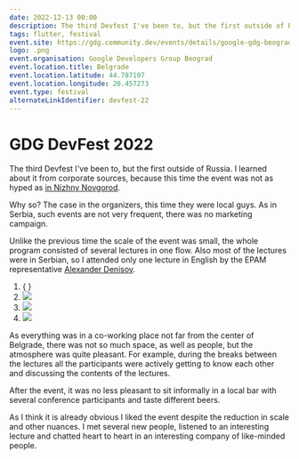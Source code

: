 ```yaml
---
date: 2022-12-13 00:00
description: The third Devfest I've been to, but the first outside of Russia. I learned about it from corporate sources, because this time the event was not as hyped as [in Nizhny Novgorod](https://coolone.ru/events/devfest-19/).
tags: flutter, festival
event.site: https://gdg.community.dev/events/details/google-gdg-beograd-presents-devfest-22/
logo: .png
event.organisation: Google Developers Group Beograd
event.location.title: Belgrade
event.location.latitude: 44.787197
event.location.longitude: 20.457273
event.type: festival
alternateLinkIdentifier: devfest-22
---
```

# GDG DevFest 2022

The third Devfest I've been to, but the first outside of Russia. I learned about it from corporate sources, because this time the event was not as hyped as [in Nizhny Novgorod](https://coolone.ru/events/devfest-19/). 

Why so? The case in the organizers, this time they were local guys. As in Serbia, such events are not very frequent, there was no marketing campaign.

Unlike the previous time the scale of the event was small, the whole program consisted of several lectures in one flow. Also most of the lectures were in Serbian, so I attended only one lecture in English by the EPAM representative [Alexander Denisov](https://www.linkedin.com/in/aleks-denisov/).


1. { }
2. ![ ](1_400x400.jpg)
3. ![ ](2_400x400.jpg)
4. ![ ](3_400x400.jpg)


As everything was in a co-working place not far from the center of Belgrade, there was not so much space, as well as people, but the atmosphere was quite pleasant. For example, during the breaks between the lectures all the participants were actively getting to know each other and discussing the contents of the lectures.

After the event, it was no less pleasant to sit informally in a local bar with several conference participants and taste different beers.

As I think it is already obvious I liked the event despite the reduction in scale and other nuances. I met several new people, listened to an interesting lecture and chatted heart to heart in an interesting company of like-minded people.
